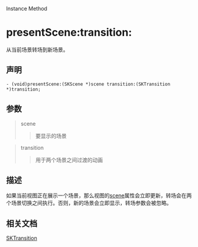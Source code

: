 Instance Method

# presentScene:transition:

从当前场景转场到新场景。

## 声明

```
- (void)presentScene:(SKScene *)scene transition:(SKTransition *)transition;
```

## 参数

> scene
>> 要显示的场景

> transition
>> 用于两个场景之间过渡的动画

## 描述

如果当前视图正在展示一个场景，那么视图的[scene](https://github.com/Joker-388/SpriteKit-Chinese-Documentation/blob/master/Documentation/SKView/scene.md)属性会立即更新，转场会在两个场景切换之间执行。否则，新的场景会立即显示，转场参数会被忽略。

## 相关文档

[SKTransition]()
